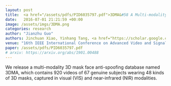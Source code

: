 ```yaml
---
layout: post
title:  <a href="/assets/pdfs/PID6035797.pdf">3DMA&#58 A Multi-modality 3D Mask Face Anti-spoofing Database</a>
date:   2016-07-01 21:21:59 +00:00
image: /assets/imgs/3DMA.png
categories: research
author: "Jianzhu Guo"
authors: Jinchuan Xiao, Yinhang Tang, <a href="https://scholar.google.com/citations?user=W8_JzNcAAAAJ"><strong><u>Jianzhu Guo</u></strong></a>, <a href="https://scholar.google.com/citations?user=YU-yRMsAAAAJ">Yang Yang</a>, <a href="https://scholar.google.com/citations?user=1rbNk5oAAAAJ">Xiangyu Zhu</a>, <a href="https://scholar.google.com/citations?user=cuJ3QG8AAAAJ">Zhen Lei</a>, <a href="https://scholar.google.com/citations?user=Y-nyLGIAAAAJ">Stan Z. Li</a>
venue: "16th IEEE International Conference on Advanced Video and Signal Based Surveillance (<b>AVSS</b>), 2019"
paper: /assets/pdfs/PID6035797.pdf
# arxiv: https://arxiv.org/abs/1901.00488
---
```

We release a multi-modality 3D mask face anti-spoofing database named 3DMA, which contains 920 videos of 67 genuine subjects wearing 48 kinds of 3D masks, captured in visual (VIS) and near-infrared (NIR) modalities.
